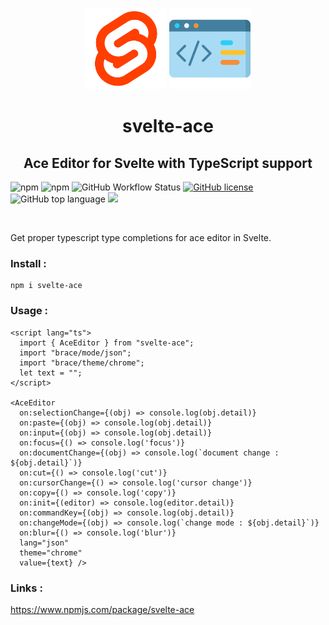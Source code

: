 <p align="center">
  <img src="./assets/svelte-icon.png" height="130px">
  <img src="./assets/code-icon.png" height="130px">
</p>
<h1 align="center">svelte-ace</h1>
<h2 align="center">Ace Editor for Svelte with TypeScript support</h2>

![npm](https://img.shields.io/npm/dw/svelte-ace?style=for-the-badge)
![npm](https://img.shields.io/npm/v/svelte-ace)
![GitHub Workflow Status](https://img.shields.io/github/workflow/status/nateshmbhat/svelte-ace/publish?label=Workflow)
[![GitHub license](https://img.shields.io/github/license/nateshmbhat/svelte-ace)](https://github.com/nateshmbhat/svelte-ace/blob/main/LICENSE)
![GitHub top language](https://img.shields.io/github/languages/top/nateshmbhat/svelte-ace)
[![](https://img.shields.io/badge/author-nateshmbhat-green.svg)](https://github.com/nateshmbhat)

<br>

Get proper typescript type completions for ace editor in Svelte.

### Install :

```
npm i svelte-ace
```

### Usage :

```svelte
<script lang="ts">
  import { AceEditor } from "svelte-ace";
  import "brace/mode/json";
  import "brace/theme/chrome";
  let text = "";
</script>

<AceEditor
  on:selectionChange={(obj) => console.log(obj.detail)}
  on:paste={(obj) => console.log(obj.detail)}
  on:input={(obj) => console.log(obj.detail)}
  on:focus={() => console.log('focus')}
  on:documentChange={(obj) => console.log(`document change : ${obj.detail}`)}
  on:cut={() => console.log('cut')}
  on:cursorChange={() => console.log('cursor change')}
  on:copy={() => console.log('copy')}
  on:init={(editor) => console.log(editor.detail)}
  on:commandKey={(obj) => console.log(obj.detail)}
  on:changeMode={(obj) => console.log(`change mode : ${obj.detail}`)}
  on:blur={() => console.log('blur')}
  lang="json"
  theme="chrome"
  value={text} />

```

### Links : 
https://www.npmjs.com/package/svelte-ace
